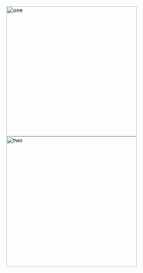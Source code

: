 <img width="344" alt="one" src="https://user-images.githubusercontent.com/49156359/149208012-06b5dec6-ded9-407b-8850-b5d5cbac2ce8.png">
<img width="344" alt="two" src="https://user-images.githubusercontent.com/49156359/149208092-455a1671-4877-4323-8d6d-2b9e5c1ca814.png">
